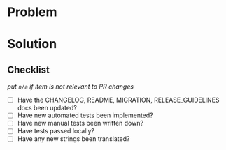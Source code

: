 # Problem


# Solution


## Checklist
_put `n/a` if item is not relevant to PR changes_

- [ ] Have the CHANGELOG, README, MIGRATION, RELEASE_GUIDELINES docs been updated?
- [ ] Have new automated tests been implemented?
- [ ] Have new manual tests been written down?
- [ ] Have tests passed locally?
- [ ] Have any new strings been translated?
